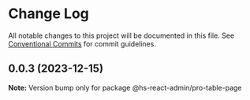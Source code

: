 # Change Log

All notable changes to this project will be documented in this file. See [Conventional Commits](https://conventionalcommits.org) for commit guidelines.

## 0.0.3 (2023-12-15)

**Note:** Version bump only for package @hs-react-admin/pro-table-page
